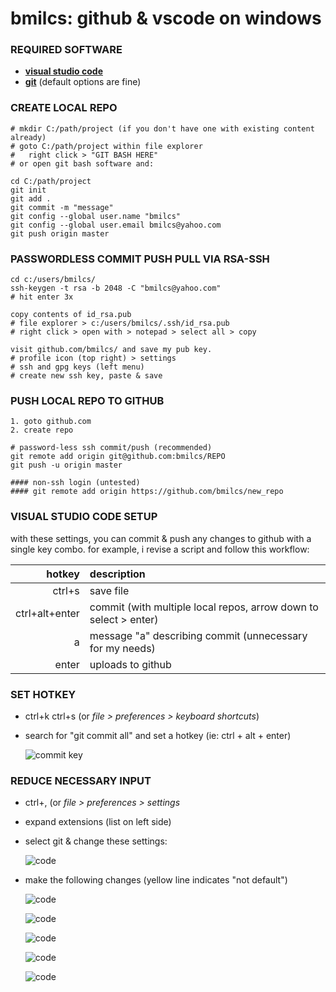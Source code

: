 # bmilcs: github & vscode on windows 

### REQUIRED SOFTWARE
- [**visual studio code**](https://code.visualstudio.com/download)
- [**git**](https://git-scm.com/download/win) (default options are fine)

### CREATE LOCAL REPO
	# mkdir C:/path/project (if you don't have one with existing content already)
	# goto C:/path/project within file explorer
	#	right click > "GIT BASH HERE"
	# or open git bash software and:

	cd C:/path/project
	git init
	git add .
	git commit -m "message"
	git config --global user.name "bmilcs"
	git config --global user.email bmilcs@yahoo.com
	git push origin master

### PASSWORDLESS COMMIT PUSH PULL VIA RSA-SSH
	cd c:/users/bmilcs/
	ssh-keygen -t rsa -b 2048 -C "bmilcs@yahoo.com"
	# hit enter 3x

	copy contents of id_rsa.pub
	# file explorer > c:/users/bmilcs/.ssh/id_rsa.pub
	# right click > open with > notepad > select all > copy 
	
	visit github.com/bmilcs/ and save my pub key.
	# profile icon (top right) > settings
	# ssh and gpg keys (left menu) 
	# create new ssh key, paste & save

### PUSH LOCAL REPO TO GITHUB
 	1. goto github.com
	2. create repo 

	# password-less ssh commit/push (recommended)
	git remote add origin git@github.com:bmilcs/REPO
	git push -u origin master
	
	#### non-ssh login (untested)
	#### git remote add origin https://github.com/bmilcs/new_repo

### VISUAL STUDIO CODE SETUP
with these settings, you can commit & push any changes to github with a single key combo. for example, i revise a script and follow this workflow:

hotkey | description
---:|:---
ctrl+s| save file
ctrl+alt+enter|commit (with multiple local repos, arrow down to select > enter)
a | message "a" describing commit (unnecessary for my needs)
enter|uploads to github



### **SET HOTKEY**

- ctrl+k ctrl+s (or *file > preferences > keyboard shortcuts*)
- search for "git commit all" and set a hotkey (ie: ctrl + alt + enter)

	![commit key](https://i.imgur.com/yAzBook.png)

### **REDUCE NECESSARY INPUT**

- ctrl+, (or *file > preferences > settings*
- expand extensions (list on left side)
- select git & change these settings:

	![code](https://i.imgur.com/jdIwpuI.png)

- make the following changes (yellow line indicates "not default")

	![code](https://i.imgur.com/igUyuyW.png)

	![code](https://i.imgur.com/4V91Kdb.png)

	![code](https://i.imgur.com/KKGBp0D.png)

	![code](https://i.imgur.com/HGnXt7p.png)

	![code](https://i.imgur.com/pMVEcFg.png)
